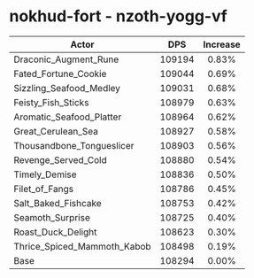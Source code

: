 # nokhud-fort - nzoth-yogg-vf
| Actor | DPS | Increase |
|---|:---:|:---:|
|Draconic_Augment_Rune|109194|0.83%|
|Fated_Fortune_Cookie|109044|0.69%|
|Sizzling_Seafood_Medley|109031|0.68%|
|Feisty_Fish_Sticks|108979|0.63%|
|Aromatic_Seafood_Platter|108964|0.62%|
|Great_Cerulean_Sea|108927|0.58%|
|Thousandbone_Tongueslicer|108903|0.56%|
|Revenge_Served_Cold|108880|0.54%|
|Timely_Demise|108836|0.50%|
|Filet_of_Fangs|108786|0.45%|
|Salt_Baked_Fishcake|108753|0.42%|
|Seamoth_Surprise|108725|0.40%|
|Roast_Duck_Delight|108623|0.30%|
|Thrice_Spiced_Mammoth_Kabob|108498|0.19%|
|Base|108294|0.00%|
